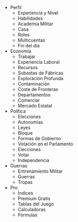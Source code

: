 * Perfil
    * Experiencia y Nivel
    * Habilidades
    * Academia Militar
    * Casa
    * Roles
    * Multicuentas
    * Fin del día
* Economía
    * Trabajar
    * Experiencia Laboral
    * Recursos
    * Subastas de Fábricas
    * Exploración Profunda
    * Contaminación
    * Coste de Fronteras
    * Departamentos
    * Comerciar
    * Mercado Estatal
* Política
    * Elecciones
    * Autonomías
    * Leyes
    * Bloque
    * Formas de Gobierno
    * Votación en el Parlamento
    * Elecciones
    * Votar
    * Independencia
* Guerras
    * Entrenamiento Militar
    * Guerras
    * Tropas
* Pro
    * Índices
    * Premium Gratis
    * Tablas del Juego
    * Calculadoras
    * Fórmulas